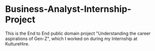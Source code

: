 # Business-Analyst-Internship-Project
This is the End to End public domain project "Understanding the career aspirations of Gen-Z", which I worked on during my Internship at KultureHire.
